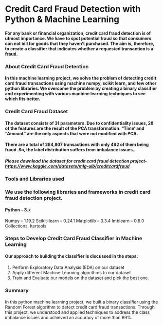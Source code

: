 # Credit Card Fraud Detection with Python & Machine Learning

#### For any bank or financial organization, credit card fraud detection is of utmost importance. We have to spot potential fraud so that consumers can not bill for goods that they haven’t purchased. The aim is, therefore, to create a classifier that indicates whether a requested transaction is a fraud.

### About Credit Card Fraud Detection
#### In this machine learning project, we solve the problem of detecting credit card fraud transactions using machine numpy, scikit learn, and few other python libraries. We overcome the problem by creating a binary classifier and experimenting with various machine learning techniques to see which fits better.

### Credit Card Fraud Dataset
#### The dataset consists of 31 parameters. Due to confidentiality issues, 28 of the features are the result of the PCA transformation. “Time’ and “Amount” are the only aspects that were not modified with PCA.

#### There are a total of 284,807 transactions with only 492 of them being fraud. So, the label distribution suffers from imbalance issues.

##### **Please download the dataset for credit card fraud detection project- https://www.kaggle.com/datasets/mlg-ulb/creditcardfraud**

### Tools and Libraries used
### We use the following libraries and frameworks in credit card fraud detection project.

#### Python – 3.x
Numpy – 1.19.2
Scikit-learn – 0.24.1
Matplotlib – 3.3.4
Imblearn – 0.8.0
Collections, Itertools

### Steps to Develop Credit Card Fraud Classifier in Machine Learning
#### Our approach to building the classifier is discussed in the steps:

#### 
1) Perform Exploratory Data Analysis (EDA) on our dataset
2) Apply different Machine Learning algorithms to our dataset
3) Train and Evaluate our models on the dataset and pick the best one.

### Summary
#### 
In this python machine learning project, we built a binary classifier using the Random Forest algorithm to detect credit card fraud transactions. Through this project, we understood and applied techniques to address the class imbalance issues and achieved an accuracy of more than 99%.

